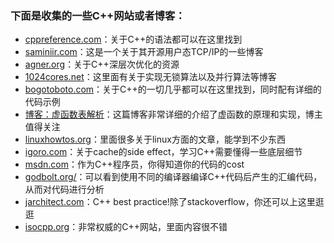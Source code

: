### 下面是收集的一些C++网站或者博客：
 - [cppreference.com](http://en.cppreference.com/w/cpp)：关于C++的语法都可以在这里找到
 - [saminiir.com](http://www.saminiir.com/)：这是一个关于其开源用户态TCP/IP的一些博客
 - [agner.org](http://www.agner.org/optimize/)：关于C++深层次优化的资源
 - [1024cores.net](http://www.1024cores.net/)：这里面有关于实现无锁算法以及并行算法等博客
 - [bogotoboto.com](http://www.bogotobogo.com/cplusplus/)：关于C++的一切几乎都可以在这里找到，同时配有详细的代码示例
 - [博客：虚函数表解析](http://blog.csdn.net/haoel/article/details/1948051)：这篇博客非常详细的介绍了虚函数的原理和实现，博主值得关注
 - [linuxhowtos.org](http://www.linuxhowtos.org/)：里面很多关于linux方面的文章，能学到不少东西
 - [igoro.com](http://igoro.com/archive/gallery-of-processor-cache-effects/)：关于cache的side effect，学习C++需要懂得一些底层细节
 - [msdn.com](https://msdn.microsoft.com/en-us/library/ms973852.aspx)：作为C++程序员，你得知道你的代码的cost
 - [godbolt.org/](https://godbolt.org/)：可以看到使用不同的编译器编译C++代码后产生的汇编代码，从而对代码进行分析
 - [jarchitect.com](https://www.jarchitect.com/qacenter/index.php?qa=questions)：C++ best practice!除了stackoverflow，你还可以上这里逛逛
 - [isocpp.org](https://isocpp.org/)：非常权威的C++网站，里面内容很不错
